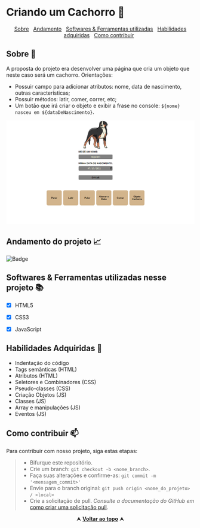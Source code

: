 # Criando um Cachorro 🐶

<div id="inicio" align=center>
  <a href="#sobre">Sobre</a>&nbsp;&nbsp;
  <a href="#andamento">Andamento</a>&nbsp;&nbsp;
  <a href="#linguagens">Softwares & Ferramentas utilizadas</a>&nbsp;&nbsp;
  <a href="#habilidades">Habilidades adquiridas</a>&nbsp;&nbsp;
  <a href="#contribuir">Como contribuir</a>&nbsp;&nbsp;
</div>

<h2 id="sobre">Sobre 🔎</h2>
  <p> A proposta do projeto era desenvolver uma página que cria um objeto que neste caso será um cachorro. Orientações:</p>

  - Possuir campo para adicionar atributos: nome, data de nascimento, outras características;
  - Possuir métodos: latir, comer, correr, etc;
  - Um botão que irá criar o objeto e exibir a frase no console: `${nome} nasceu em ${dataDeNascimento}`. 

<img src="./img/capa_criando_dog.PNG" alt="Layout da página inicial">

<br>

<h2 id="andamento">Andamento do projeto 📈</h2>

  ![Badge](https://img.shields.io/website?down_message=em%20andamento&label=STATUS&style=for-the-badge&up_message=conclu%C3%ADdo&url=https%3A%2F%2Fytallobruno.github.io%2FProjetoFinalModulo2%2F)

<h2 id="linguagens">Softwares & Ferramentas utilizadas nesse projeto 📚</h2>

  - [x] HTML5
  - [x] CSS3
  - [x] JavaScript


<h2 id="habilidades">Habilidades Adquiridas 📝</h2>

  - Indentação do código
  - Tags semânticas (HTML)
  - Atributos (HTML)
  - Seletores e Combinadores (CSS)
  - Pseudo-classes (CSS)
  - Criação Objetos (JS)
  - Classes (JS)
  - Array e manipulações (JS)
  - Eventos (JS)


<h2 id="contribuir">Como contribuir 📫</h2>

Para contribuir com nosso projeto, siga estas etapas:
  >- Bifurque este repositório.
  >- Crie um branch: `git checkout -b <nome_branch>`.
  >- Faça suas alterações e confirme-as: `git commit -m '<mensagem_commit>'`
  >- Envie para o branch original: `git push origin <nome_do_projeto> / <local>`
  >- Crie a solicitação de pull.
*Consulte a documentação do GitHub em* [como criar uma solicitação pull](https://help.github.com/en/github/collaborating-with-issues-and-pull-requests/creating-a-pull-request).


<div align="center">
  &#11165;&nbsp;<a href="#inicio"><strong>Voltar ao topo</strong></a>&nbsp;&#11165;
</div>
